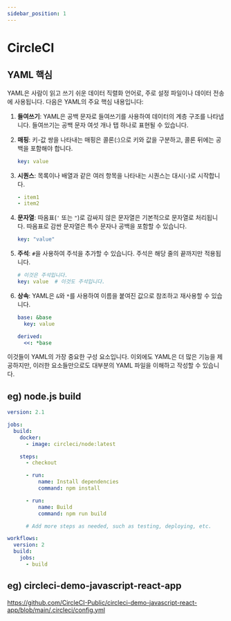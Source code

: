 ```yaml
---
sidebar_position: 1
---
```


# CircleCI 

## YAML 핵심

YAML은 사람이 읽고 쓰기 쉬운 데이터 직렬화 언어로, 주로 설정 파일이나 데이터 전송에 사용됩니다. 다음은 YAML의 주요 핵심 내용입니다:

1. **들여쓰기**: YAML은 공백 문자로 들여쓰기를 사용하여 데이터의 계층 구조를 나타냅니다. 들여쓰기는 공백 문자 여섯 개나 탭 하나로 표현될 수 있습니다.

2. **매핑**: 키-값 쌍을 나타내는 매핑은 콜론(:)으로 키와 값을 구분하고, 콜론 뒤에는 공백을 포함해야 합니다.

    ```yaml
    key: value
    ```

3. **시퀀스**: 목록이나 배열과 같은 여러 항목을 나타내는 시퀀스는 대시(-)로 시작합니다.

    ```yaml
    - item1
    - item2
    ```

4. **문자열**: 따옴표(`'` 또는 `"`)로 감싸지 않은 문자열은 기본적으로 문자열로 처리됩니다. 따옴표로 감싼 문자열은 특수 문자나 공백을 포함할 수 있습니다.

    ```yaml
    key: "value"
    ```

5. **주석**: `#`을 사용하여 주석을 추가할 수 있습니다. 주석은 해당 줄의 끝까지만 적용됩니다.

    ```yaml
    # 이것은 주석입니다.
    key: value  # 이것도 주석입니다.
    ```

6. **상속**: YAML은 `&`와 `*`를 사용하여 이름을 붙여진 값으로 참조하고 재사용할 수 있습니다.

    ```yaml
    base: &base
      key: value

    derived:
      <<: *base
    ```

이것들이 YAML의 가장 중요한 구성 요소입니다. 이외에도 YAML은 더 많은 기능을 제공하지만, 이러한 요소들만으로도 대부분의 YAML 파일을 이해하고 작성할 수 있습니다.


## eg) node.js build  

```yaml
version: 2.1

jobs:
  build:
    docker:
      - image: circleci/node:latest

    steps:
      - checkout

      - run:
          name: Install dependencies
          command: npm install

      - run:
          name: Build
          command: npm run build

      # Add more steps as needed, such as testing, deploying, etc.

workflows:
  version: 2
  build:
    jobs:
      - build

```

## eg) circleci-demo-javascript-react-app

https://github.com/CircleCI-Public/circleci-demo-javascript-react-app/blob/main/.circleci/config.yml